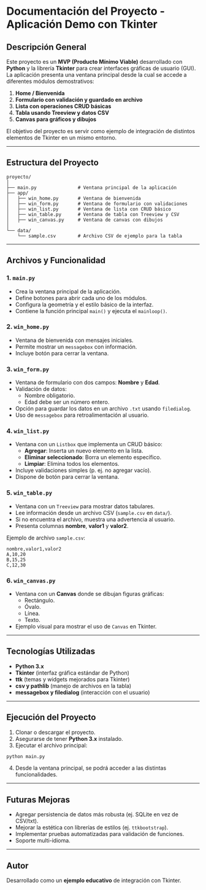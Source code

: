 # Documentación del Proyecto - Aplicación Demo con Tkinter

## Descripción General
Este proyecto es un **MVP (Producto Mínimo Viable)** desarrollado con **Python** y la librería **Tkinter** para crear interfaces gráficas de usuario (GUI).  
La aplicación presenta una ventana principal desde la cual se accede a diferentes módulos demostrativos:

1. **Home / Bienvenida**
2. **Formulario con validación y guardado en archivo**
3. **Lista con operaciones CRUD básicas**
4. **Tabla usando Treeview y datos CSV**
5. **Canvas para gráficos y dibujos**

El objetivo del proyecto es servir como ejemplo de integración de distintos elementos de Tkinter en un mismo entorno.

---

## Estructura del Proyecto

```
proyecto/
│
├── main.py               # Ventana principal de la aplicación
├── app/
│   ├── win_home.py       # Ventana de bienvenida
│   ├── win_form.py       # Ventana de formulario con validaciones
│   ├── win_list.py       # Ventana de lista con CRUD básico
│   ├── win_table.py      # Ventana de tabla con Treeview y CSV
│   ├── win_canvas.py     # Ventana de canvas con dibujos
│
└── data/
    └── sample.csv        # Archivo CSV de ejemplo para la tabla
```

---

## Archivos y Funcionalidad

### 1. `main.py`
- Crea la ventana principal de la aplicación.
- Define botones para abrir cada uno de los módulos.
- Configura la geometría y el estilo básico de la interfaz.
- Contiene la función principal `main()` y ejecuta el `mainloop()`.

### 2. `win_home.py`
- Ventana de bienvenida con mensajes iniciales.
- Permite mostrar un `messagebox` con información.
- Incluye botón para cerrar la ventana.

### 3. `win_form.py`
- Ventana de formulario con dos campos: **Nombre** y **Edad**.
- Validación de datos:
  - Nombre obligatorio.
  - Edad debe ser un número entero.
- Opción para guardar los datos en un archivo `.txt` usando `filedialog`.
- Uso de `messagebox` para retroalimentación al usuario.

### 4. `win_list.py`
- Ventana con un `Listbox` que implementa un CRUD básico:
  - **Agregar**: Inserta un nuevo elemento en la lista.
  - **Eliminar seleccionado**: Borra un elemento específico.
  - **Limpiar**: Elimina todos los elementos.
- Incluye validaciones simples (p. ej. no agregar vacío).
- Dispone de botón para cerrar la ventana.

### 5. `win_table.py`
- Ventana con un `Treeview` para mostrar datos tabulares.
- Lee información desde un archivo CSV (`sample.csv` en `data/`).
- Si no encuentra el archivo, muestra una advertencia al usuario.
- Presenta columnas **nombre**, **valor1** y **valor2**.

Ejemplo de archivo `sample.csv`:
```csv
nombre,valor1,valor2
A,10,20
B,15,25
C,12,30
```

### 6. `win_canvas.py`
- Ventana con un **Canvas** donde se dibujan figuras gráficas:
  - Rectángulo.
  - Óvalo.
  - Línea.
  - Texto.
- Ejemplo visual para mostrar el uso de `Canvas` en Tkinter.

---

## Tecnologías Utilizadas
- **Python 3.x**
- **Tkinter** (interfaz gráfica estándar de Python)
- **ttk** (temas y widgets mejorados para Tkinter)
- **csv y pathlib** (manejo de archivos en la tabla)
- **messagebox y filedialog** (interacción con el usuario)

---

## Ejecución del Proyecto
1. Clonar o descargar el proyecto.
2. Asegurarse de tener **Python 3.x** instalado.
3. Ejecutar el archivo principal:

```bash
python main.py
```

4. Desde la ventana principal, se podrá acceder a las distintas funcionalidades.

---

## Futuras Mejoras
- Agregar persistencia de datos más robusta (ej. SQLite en vez de CSV/txt).
- Mejorar la estética con librerías de estilos (ej. `ttkbootstrap`).
- Implementar pruebas automatizadas para validación de funciones.
- Soporte multi-idioma.

---

## Autor
Desarrollado como un **ejemplo educativo** de integración con Tkinter.  
